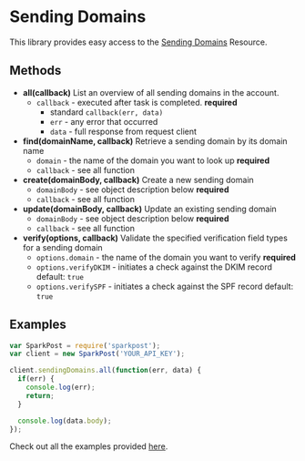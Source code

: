 # Sending Domains

This library provides easy access to the [Sending Domains](https://www.sparkpost.com/api#/reference/sending-domains/) Resource.

## Methods
* **all(callback)**
  List an overview of all sending domains in the account.
  * `callback` - executed after task is completed. **required**
    * standard `callback(err, data)`
    * `err` - any error that occurred
    * `data` - full response from request client
* **find(domainName, callback)**
  Retrieve a sending domain by its domain name
  * `domain` - the name of the domain you want to look up **required**
  * `callback` - see all function
* **create(domainBody, callback)**
  Create a new sending domain
  * `domainBody` - see object description below **required**
  * `callback` - see all function
* **update(domainBody, callback)**
  Update an existing sending domain
  * `domainBody` - see object description below **required**
  * `callback` - see all function
* **verify(options, callback)**
  Validate the specified verification field types for a sending domain
  * `options.domain` - the name of the domain you want to verify **required**
  * `options.verifyDKIM` - initiates a check against the DKIM record default: `true`
  * `options.verifySPF` - initiates a check against the SPF record default: `true`

## Examples

```js
var SparkPost = require('sparkpost');
var client = new SparkPost('YOUR_API_KEY');

client.sendingDomains.all(function(err, data) {
  if(err) {
    console.log(err);
    return;
  }

  console.log(data.body);
});

```

Check out all the examples provided [here](/examples/sendingDomains).
